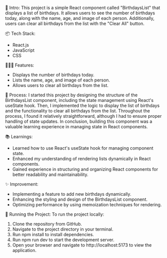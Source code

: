 🎋 Intro:
This project is a simple React component called "BirthdaysList" that displays a list of birthdays. It allows users to see the number of birthdays today, along with the name, age, and image of each person. Additionally, users can clear all birthdays from the list with the "Clear All" button.

📦 Tech Stack:

* React.js
* JavaScript
* CSS

👩🏽‍🍳 Features:

* Displays the number of birthdays today.
* Lists the name, age, and image of each person.
* Allows users to clear all birthdays from the list.

💭 Process:
I started this project by designing the structure of the BirthdaysList component, including the state management using React's useState hook. Then, I implemented the logic to display the list of birthdays and the functionality to clear all birthdays from the list. Throughout the process, I found it relatively straightforward, although I had to ensure proper handling of state updates. In conclusion, building this component was a valuable learning experience in managing state in React components.

📚 Learnings:

* Learned how to use React's useState hook for managing component state.
* Enhanced my understanding of rendering lists dynamically in React components.
* Gained experience in structuring and organizing React components for better readability and maintainability.

✨ Improvement:

* Implementing a feature to add new birthdays dynamically.
* Enhancing the styling and design of the BirthdaysList component.
* Optimizing performance by using memoization techniques for rendering.

🚦 Running the Project:
To run the project locally:

1. Clone the repository from GitHub.
2. Navigate to the project directory in your terminal.
3. Run npm install to install dependencies.
4. Run npm run dev to start the development server.
5. Open your browser and navigate to http://localhost:5173 to view the application.
